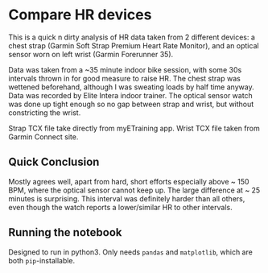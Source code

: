 # Compare HR devices

This is a quick n dirty analysis of HR data taken from 2 different devices: a chest strap (Garmin Soft Strap Premium Heart Rate Monitor), and an optical sensor worn on left wrist (Garmin Forerunner 35).

Data was taken from a ~35 minute indoor bike session, with some 30s intervals thrown in for good measure to raise HR.
The chest strap was wettened beforehand, although I was sweating loads by half time anyway. Data was recorded by Elite Intera indoor trainer.
The optical sensor watch was done up tight enough so no gap between strap and wrist, but without constricting the wrist.

Strap TCX file take directly from myETraining app. Wrist TCX file taken from Garmin Connect site.

## Quick Conclusion

Mostly agrees well, apart from hard, short efforts especially above ~ 150 BPM, where the optical sensor cannot keep up. The large difference at ~ 25 minutes is surprising. This interval was definitely harder than all others, even though the watch reports a lower/similar HR to other intervals.

## Running the notebook

Designed to run in python3. Only needs `pandas` and `matplotlib`, which are both `pip`-installable.
